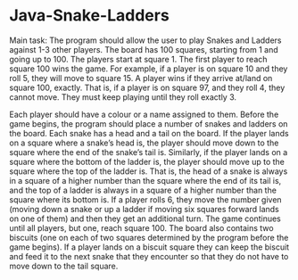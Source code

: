 # Java-Snake-Ladders
Main task:
The program should allow the user to play Snakes and Ladders against 1-3 other players.
The board has 100 squares, starting from 1 and going up to 100. The players start at square 1. The first player
to reach square 100 wins the game. 
For example, if a player is on square 10 and they roll 5, they will move to square 15. A player wins if they arrive
at/land on square 100, exactly. That is, if a player is on square 97, and they roll 4, they cannot move. They must
keep playing until they roll exactly 3.

Each player should have a colour or a name assigned to them.
Before the game begins, the program should place a number of snakes and ladders on the board.
Each snake has a head and a tail on the board. If the player lands on a square where a snake’s head is, the player
should move down to the square where the end of the snake’s tail is. Similarly, if the player lands on a square
where the bottom of the ladder is, the player should move up to the square where the top of the ladder is. That
is, the head of a snake is always in a square of a higher number than the square where the end of its tail is, and
the top of a ladder is always in a square of a higher number than the square where its bottom is.
If a player rolls 6, they move the number given (moving down a snake or up a ladder if moving six squares
forward lands on one of them) and then they get an additional turn.
The game continues until all players, but one, reach square 100.
The board also contains two biscuits (one on each of two squares determined by the program before the game
begins). If a player lands on a biscuit square they can keep the biscuit and feed it to the next snake that they
encounter so that they do not have to move down to the tail square.

